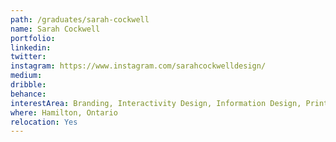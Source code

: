 ```yaml
---
path: /graduates/sarah-cockwell
name: Sarah Cockwell
portfolio:
linkedin:
twitter:
instagram: https://www.instagram.com/sarahcockwelldesign/
medium:
dribble:
behance:
interestArea: Branding, Interactivity Design, Information Design, Print Design, Packaging Design
where: Hamilton, Ontario
relocation: Yes
---
```

